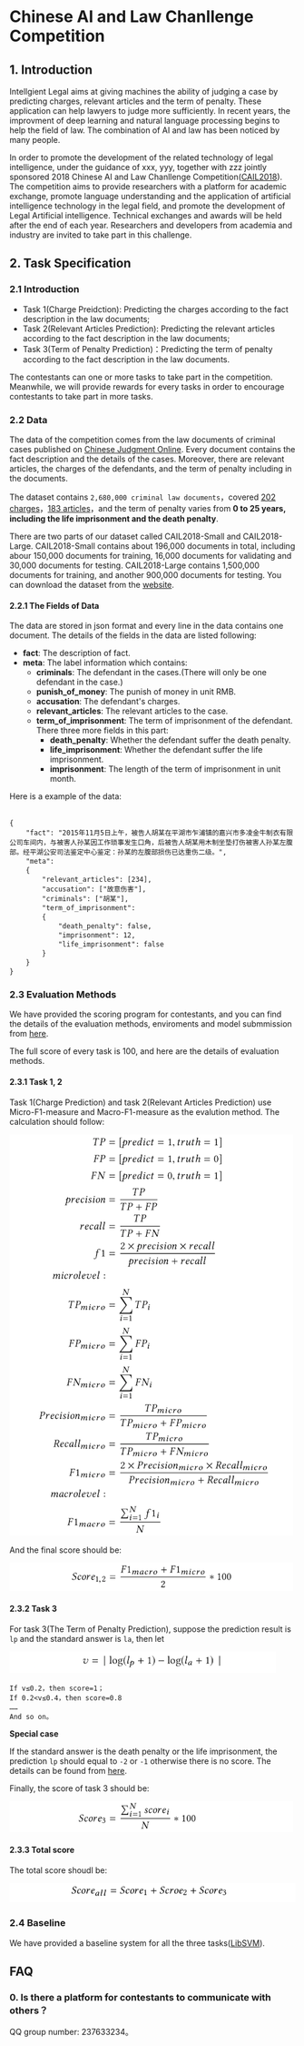 # 	Chinese AI and Law Chanllenge Competition

## 1. Introduction

Intellgient Legal aims at giving machines the ability of judging a case by predicting charges, relevant articles and the term of penalty. These application can help lawyers to judge more sufficiently. In recent years, the improvment of deep learning and natural language processing begins to help the field of law. The combination of AI and law has been noticed by many people.

In order to promote the development of the related technology of legal intelligence, under the guidance of xxx, yyy, together with zzz jointly sponsored 2018 Chinese AI and Law Chanllenge Competition([CAIL2018](http://cail.cipsc.org.cn/)). The competition aims to provide researchers with a platform for academic exchange, promote language understanding and the application of artificial intelligence technology in the legal field, and promote the development of Legal Artificial intelligence. Technical exchanges and awards will be held after the end of each year. Researchers and developers from academia and industry are invited to take part in this challenge.


## 2. Task Specification

### 2.1 Introduction

* Task 1(Charge Preidction): Predicting the charges according to the fact description in the law documents;
* Task 2(Relevant Articles Prediction): Predicting the relevant articles according to the fact description in the law documents;
* Task 3(Term of Penalty Prediction)：Predicting the term of penalty according to the fact description in the law documents.

The contestants can one or more tasks to take part in the competition. Meanwhile, we will provide rewards for every tasks in order to encourage contestants to take part in more tasks.

### 2.2 Data

The data of the competition comes from the law documents of criminal cases published on  [Chinese Judgment Online](http://wenshu.court.gov.cn/). Every document contains the fact description and the details of the cases. Moreover, there are relevant articles, the charges of the defendants, and the term of penalty including in the documents.

The dataset contains `2,680,000 criminal law documents`，covered [202 charges](meta/accu.txt)，[183 articles](meta/law.txt)，and the term of penalty varies from **0 to 25 years, including the life imprisonment and the death penalty**.

There are two parts of our dataset called CAIL2018-Small and CAIL2018-Large. CAIL2018-Small contains about 196,000 documents in total, including abour 150,000 documents for training, 16,000 documents for validating and 30,000 documents for testing. CAIL2018-Large contains 1,500,000 documents for training, and another 900,000 documents for testing. You can download the dataset from the [website](http://cail.cipsc.org.cn).

#### 2.2.1 The Fields of Data
The data are stored in json format and every line in the data contains one document. The details of the fields in the data are listed following:

* **fact**: The description of fact.
* **meta**: The label information which contains:
    * **criminals**: The defendant in the cases.(There will only be one defendant in the case.)
    * **punish\_of\_money**: The punish of money in unit RMB.
    * **accusation**: The defendant's charges.
    * **relevant\_articles**: The relevant articles to the case.
    * **term\_of\_imprisonment**: The term of imprisonment of the defendant.
        There three more fields in this part:
        * **death\_penalty**: Whether the defendant suffer the death penalty.
        * **life\_imprisonment**: Whether the defendant suffer the life imprisonment.
        * **imprisonment**: The length of the term of imprisonment in unit month.

Here is a example of the data:

```

{   
	"fact": "2015年11月5日上午，被告人胡某在平湖市乍浦镇的嘉兴市多凌金牛制衣有限公司车间内，与被害人孙某因工作琐事发生口角，后被告人胡某用木制坐垫打伤被害人孙某左腹部。经平湖公安司法鉴定中心鉴定：孙某的左腹部损伤已达重伤二级。",   
	"meta": 
	{  
		"relevant_articles": [234],  
		"accusation": ["故意伤害"], 
		"criminals": ["胡某"],  
		"term_of_imprisonment": 
		{  
			"death_penalty": false,  
			"imprisonment": 12,  
			"life_imprisonment": false
		}
	}
}
```

### 2.3 Evaluation Methods

We have provided the scoring program for contestants, and you can find the details of the evaluation methods, enviroments and model submmission from [here](https://github.com/thunlp/CAIL2018).

The full score of every task is 100, and here are the details of evaluation methods.

#### 2.3.1 Task 1, 2

Task 1(Charge Prediction) and task 2(Relevant Articles Prediction) use Micro-F1-measure and Macro-F1-measure as the evalution method. The calculation should follow:

![f1](pic/f1.png)

And the final score should be:

![score1](pic/score_1.png)

#### 2.3.2 Task 3

For task 3(The Term of Penalty Prediction), suppose the prediction result is `lp` and the standard answer is `la`, then let

![v](pic/v.png)

```
If v≤0.2，then score=1；
If 0.2<v≤0.4，then score=0.8
……
And so on。
```
**Special case**

If the standard answer is the death penalty or the life imprisonment, the prediction `lp` should equal to `-2` or `-1` otherwise there is no score. The details can be found from [here](https://github.com/thunlp/CAIL2018/blob/a258c1dae88e8fc576529e6dcb012a430da00b95/judger/judger.py#L90).

Finally, the score of task 3 should be:

![score3](pic/score_3.png)

#### 2.3.3 Total score

The total score shoudl be:

![score_all](pic/score_all.png)


### 2.4 Baseline

We have provided a baseline system for all the three tasks([LibSVM](https://github.com/thunlp/CAIL2018/tree/master/baseline)).

## FAQ

### 0. Is there a platform for contestants to communicate with others？

QQ group number: 237633234。
